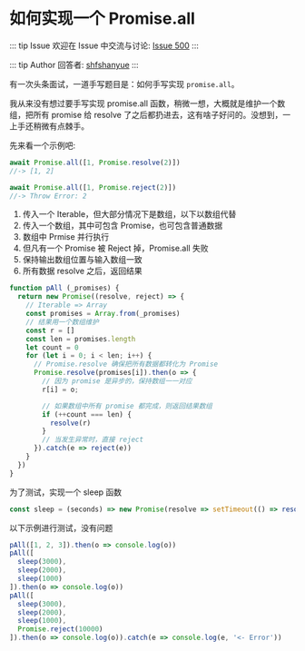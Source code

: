 # 如何实现一个 Promise.all



::: tip Issue 
 欢迎在 Issue 中交流与讨论: [Issue 500](https://github.com/shfshanyue/Daily-Question/issues/500) 
:::

::: tip Author 
回答者: [shfshanyue](https://github.com/shfshanyue) 
:::

有一次头条面试，一道手写题目是：如何手写实现 `promise.all`。

我从来没有想过要手写实现 promise.all 函数，稍微一想，大概就是维护一个数组，把所有 promise 给 resolve 了之后都扔进去，这有啥子好问的。没想到，一上手还稍微有点棘手。

先来看一个示例吧:

``` js
await Promise.all([1, Promise.resolve(2)])
//-> [1, 2]

await Promise.all([1, Promise.reject(2)])
//-> Throw Error: 2
```

1. 传入一个 Iterable，但大部分情况下是数组，以下以数组代替
1. 传入一个数组，其中可包含 Promise，也可包含普通数据
1. 数组中 Prmise 并行执行
1. 但凡有一个 Promise 被 Reject 掉，Promise.all 失败
1. 保持输出数组位置与输入数组一致
1. 所有数据 resolve 之后，返回结果

``` js
function pAll (_promises) {
  return new Promise((resolve, reject) => {
    // Iterable => Array
    const promises = Array.from(_promises)
    // 结果用一个数组维护
    const r = []
    const len = promises.length
    let count = 0
    for (let i = 0; i < len; i++) {
      // Promise.resolve 确保把所有数据都转化为 Promise
      Promise.resolve(promises[i]).then(o => { 
        // 因为 promise 是异步的，保持数组一一对应
        r[i] = o;

        // 如果数组中所有 promise 都完成，则返回结果数组
        if (++count === len) {
          resolve(r)
        }
        // 当发生异常时，直接 reject
      }).catch(e => reject(e))
    }
  })
}
```

为了测试，实现一个 sleep 函数

``` js
const sleep = (seconds) => new Promise(resolve => setTimeout(() => resolve(seconds), seconds))
```

以下示例进行测试，没有问题

``` js
pAll([1, 2, 3]).then(o => console.log(o))
pAll([
  sleep(3000),
  sleep(2000),
  sleep(1000)
]).then(o => console.log(o))
pAll([
  sleep(3000),
  sleep(2000),
  sleep(1000),
  Promise.reject(10000)
]).then(o => console.log(o)).catch(e => console.log(e, '<- Error'))
```